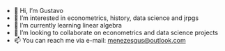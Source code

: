 - 👋 Hi, I’m Gustavo
- 👀 I’m interested in econometrics, history, data science and jrpgs
- 🌱 I’m currently learning linear algebra
- 💞️ I’m looking to collaborate on econometrics and data science projects
- 📫 You can reach me via e-mail: menezesgus@outlook.com

<!---
Bhscjhdvds/Bhscjhdvds is a ✨ special ✨ repository because its `README.md` (this file) appears on your GitHub profile.
You can click the Preview link to take a look at your changes.
--->
